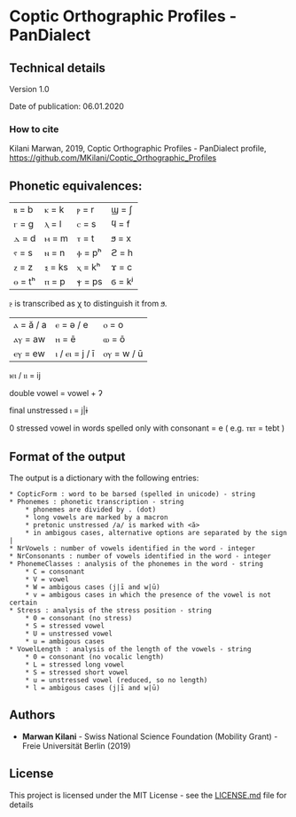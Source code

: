 # Coptic Orthographic Profiles - PanDialect

## Technical details

Version 1.0

Date of publication: 06.01.2020

### How to cite

Kilani Marwan, 2019, Coptic Orthographic Profiles - PanDialect profile, https://github.com/MKilani/Coptic_Orthographic_Profiles

## Phonetic equivalences:

|   |   |   |   |
|---|---|---|---|
| ⲃ = b | ⲕ = k | ⲣ = r | ϣ = ʃ | 
| ⲅ = g | ⲗ = l | ⲥ = s | ϥ = f |
| ⲇ = d | ⲙ = m | ⲧ = t | ϧ = x | 
| ⲋ = s | ⲛ = n | ⲫ = pʰ | ϩ = h | 
| ⲍ = z | ⲝ = ks | ⲭ = kʰ | ϫ = c |
| ⲑ = tʰ | ⲡ = p | ⲯ = ps | ϭ = kʲ | 

ⳉ is transcribed as χ to distinguish it from ϧ. 

|   |   |   |
|---|---|---|
| ⲁ = ă / a | ⲉ = ə / e | ⲟ = o |
| ⲁⲩ = aw | ⲏ = ē | ⲱ = ō |
| ⲉⲩ = ew | ⲓ / ⲉⲓ = j / ī | ⲟⲩ = w / ū |

ⲓⲉⲓ / ⲓⲓ = ij

double vowel = vowel + ʔ

final unstressed ⲓ = j|ɨ

0 stressed vowel in words spelled only with consonant = e ( e.g. ⲧⲃⲧ = tebt )

## Format of the output

The output is a dictionary with the following entries:

```
* CopticForm : word to be barsed (spelled in unicode) - string
* Phonemes : phonetic transcription - string
	* phonemes are divided by . (dot)
	* long vowels are marked by a macron
	* pretonic unstressed /a/ is marked with <ă>
	* in ambigous cases, alternative options are separated by the sign |
* NrVowels : number of vowels identified in the word - integer
* NrConsonants : number of vowels identified in the word - integer
* PhonemeClasses : analysis of the phonemes in the word - string
	* C = consonant
	* V = vowel
	* W = ambigous cases (j|ī and w|ū)
	* v = ambigous cases in which the presence of the vowel is not certain
* Stress : analysis of the stress position - string
	* 0 = consonant (no stress)
	* S = stressed vowel
	* U = unstressed vowel
	* u = ambigous cases
* VowelLength : analysis of the length of the vowels - string
	* 0 = consonant (no vocalic length)
	* L = stressed long vowel
	* S = stressed short vowel
	* u = unstressed vowel (reduced, so no length)
	* l = ambigous cases (j|ī and w|ū)
```

## Authors

* **Marwan Kilani** - Swiss National Science Foundation (Mobility Grant) - Freie Universität Berlin (2019)

## License

This project is licensed under the MIT License - see the [LICENSE.md](LICENSE.md) file for details

